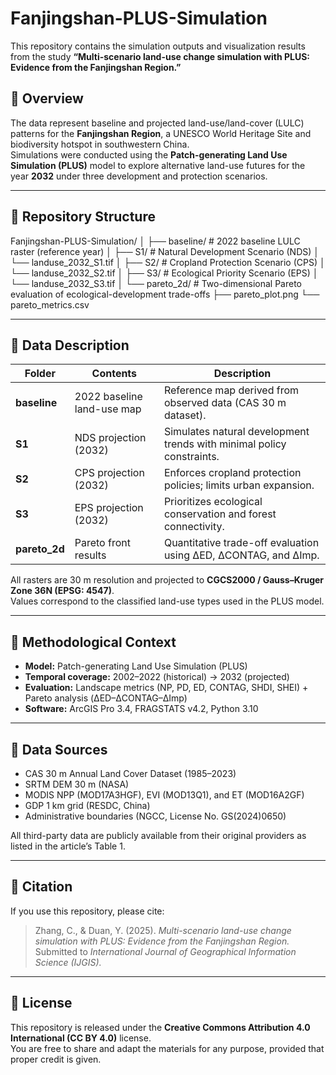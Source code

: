# Fanjingshan-PLUS-Simulation

This repository contains the simulation outputs and visualization results from the study **“Multi-scenario land-use change simulation with PLUS: Evidence from the Fanjingshan Region.”**

## 📘 Overview
The data represent baseline and projected land-use/land-cover (LULC) patterns for the **Fanjingshan Region**, a UNESCO World Heritage Site and biodiversity hotspot in southwestern China.  
Simulations were conducted using the **Patch-generating Land Use Simulation (PLUS)** model to explore alternative land-use futures for the year **2032** under three development and protection scenarios.

---

## 📂 Repository Structure

Fanjingshan-PLUS-Simulation/
│
├── baseline/ # 2022 baseline LULC raster (reference year)
│
├── S1/ # Natural Development Scenario (NDS)
│ └── landuse_2032_S1.tif
│
├── S2/ # Cropland Protection Scenario (CPS)
│ └── landuse_2032_S2.tif
│
├── S3/ # Ecological Priority Scenario (EPS)
│ └── landuse_2032_S3.tif
│
└── pareto_2d/ # Two-dimensional Pareto evaluation of ecological-development trade-offs
├── pareto_plot.png
└── pareto_metrics.csv


---

## 🧭 Data Description

| Folder | Contents | Description |
|--------|-----------|-------------|
| **baseline** | 2022 baseline land-use map | Reference map derived from observed data (CAS 30 m dataset). |
| **S1** | NDS projection (2032) | Simulates natural development trends with minimal policy constraints. |
| **S2** | CPS projection (2032) | Enforces cropland protection policies; limits urban expansion. |
| **S3** | EPS projection (2032) | Prioritizes ecological conservation and forest connectivity. |
| **pareto_2d** | Pareto front results | Quantitative trade-off evaluation using ΔED, ΔCONTAG, and ΔImp. |

All rasters are 30 m resolution and projected to **CGCS2000 / Gauss–Kruger Zone 36N (EPSG: 4547)**.  
Values correspond to the classified land-use types used in the PLUS model.

---

## 🧮 Methodological Context
- **Model:** Patch-generating Land Use Simulation (PLUS)  
- **Temporal coverage:** 2002–2022 (historical) → 2032 (projected)  
- **Evaluation:** Landscape metrics (NP, PD, ED, CONTAG, SHDI, SHEI) + Pareto analysis (ΔED–ΔCONTAG–ΔImp)  
- **Software:** ArcGIS Pro 3.4, FRAGSTATS v4.2, Python 3.10  

---

## 🔗 Data Sources
- CAS 30 m Annual Land Cover Dataset (1985–2023)  
- SRTM DEM 30 m (NASA)  
- MODIS NPP (MOD17A3HGF), EVI (MOD13Q1), and ET (MOD16A2GF)  
- GDP 1 km grid (RESDC, China)  
- Administrative boundaries (NGCC, License No. GS(2024)0650)  

All third-party data are publicly available from their original providers as listed in the article’s Table 1.

---

## 🧾 Citation
If you use this repository, please cite:

> Zhang, C., & Duan, Y. (2025). *Multi-scenario land-use change simulation with PLUS: Evidence from the Fanjingshan Region.* Submitted to *International Journal of Geographical Information Science (IJGIS).*

---

## 📜 License
This repository is released under the **Creative Commons Attribution 4.0 International (CC BY 4.0)** license.  
You are free to share and adapt the materials for any purpose, provided that proper credit is given.
